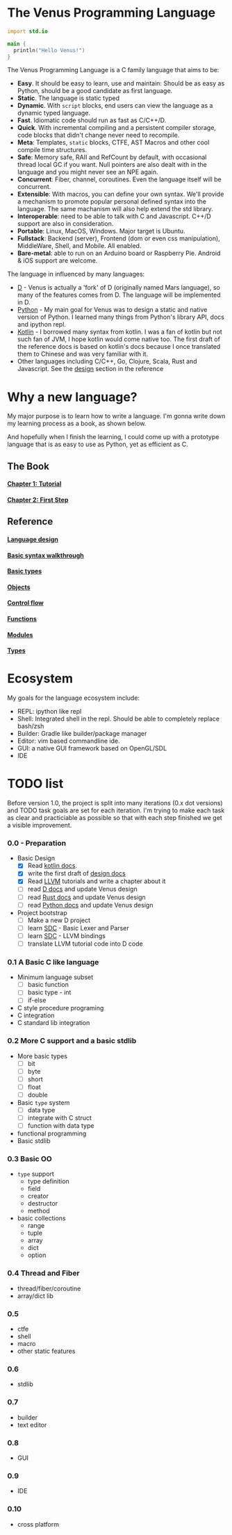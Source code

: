 # The Venus Programming Language

```d
import std.io

main {
  println("Hello Venus!")
}
```

The Venus Programming Language is a C family language that aims to be:

- **Easy**. It should be easy to learn, use and maintain: Should be as easy as Python, should be a good candidate as first language.
- **Static**. The language is static typed
- **Dynamic**. With `script` blocks, end users can view the language as a dynamic typed language.
- **Fast**. Idiomatic code should run as fast as C/C++/D.
- **Quick**. With incremental compiling and a persistent compiler storage, code blocks that didn't change never need to recompile. 
- **Meta**: Templates, `static` blocks, CTFE, AST Macros and other cool compile time structures.
- **Safe**: Memory safe, RAII and RefCount by default, with occasional thread local GC if you want. Null pointers are also dealt with in the language and you might never see an NPE again.
- **Concurrent**: Fiber, channel, coroutines. Even the language itself will be concurrent.
- **Extensible**: With macros, you can define your own syntax. We'll provide a mechanism to promote popular personal defined syntax into the language. The same machanism will also help extend the std library.
- **Interoperable**: need to be able to talk with C and Javascript. C++/D support are also in consideration.
- **Portable**: Linux, MacOS, Windows. Major target is Ubuntu.
- **Fullstack**: Backend (server), Frontend (dom or even css manipulation), MiddleWare, Shell, and Mobile. All enabled.
- **Bare-metal**: able to run on an Arduino board or Raspberry Pie. Android & iOS support are welcome.

The language in influenced by many languages:

- [D](https://dlang.org/) - Venus is actually a 'fork' of D (originally named Mars language), so many of the features comes from D. The language will be implemented in D.
- [Python](https://python.org/) - My main goal for Venus was to design a static and native version of Python. I learned many things from Python's library API, docs and ipython repl.
- [Kotlin](https://kotlin-lang.org/) - I borrowed many syntax from kotlin. I was a fan of kotlin but not such fan of JVM, I hope kotlin would come native too. The first draft of the reference docs is based on kotlin's docs because I once translated them to Chinese and was very familiar with it.
- Other languages including C/C++, Go, Clojure, Scala, Rust and Javascript. See the [design](docs/reference/design.md) section in the reference

# Why a new language?

My major purpose is to learn how to write a language. 
I'm gonna write down my learning process as a book, as shown below.

And hopefully when I finish the learning, I could come up with a prototype language that is as easy to use as Python, yet as efficient as C.

## The Book

#### [Chapter 1: Tutorial](book/ch01/index.md)
#### [Chapter 2: First Step](book/ch02/index.md)

## Reference

#### [Language design](docs/reference/design.md)
#### [Basic syntax walkthrough](docs/reference/basic-syntax.md)
#### [Basic types](docs/reference/basic-types.md)
#### [Objects](docs/reference/objects.md)
#### [Control flow](docs/reference/control-flow.md)
#### [Functions](docs/reference/functions.md)
#### [Modules](docs/reference/modules.md)
#### [Types](docs/reference/types.md)



# Ecosystem

My goals for the language ecosystem include:

- REPL: ipython like repl
- Shell: Integrated shell in the repl. Should be able to completely replace bash/zsh
- Builder: Gradle like builder/package manager
- Editor: vim based commandline ide.
- GUI: a native GUI framework based on OpenGL/SDL
- IDE

# TODO list

Before version 1.0, the project is split into many iterations (0.x dot versions) and TODO task goals are set for each iteration.
I'm trying to make each task as clear and practiciable as possible so that with each step finished we get a visible improvement.

### 0.0 - Preparation

* Basic Design
  - [x] Read [kotlin docs](http://kotlinlang.org/docs/reference/).
  - [x] write the first draft of [design docs](docs/references/index.md)
  - [x] Read [LLVM](http://llvm.org) tutorials and write a chapter about it
  - [ ] read [D docs](http://dlang.org/spec.html) and update Venus design
  - [ ] read [Rust docs](http://doc.rust-lang.org/stable/book/) and update Venus design
  - [ ] read [Python docs](https://docs.python.org/3/) and update Venus design

* Project bootstrap
  - [ ] Make a new D project
  - [ ] learn [SDC](https://github.com/deadalnix/SDC) - Basic Lexer and Parser
  - [ ] learn [SDC](https://github.com/deadalnix/SDC) - LLVM bindings
  - [ ] translate LLVM tutorial code into D code

### 0.1 A Basic C like language

* Minimum language subset
  - [ ] basic function
  - [ ] basic type - int
  - [ ] if-else
* C style procedure programing
* C integration
* C standard lib integration

### 0.2 More C support and a basic stdlib
* More basic types
  - [ ] bit
  - [ ] byte
  - [ ] short
  - [ ] float
  - [ ] double
* Basic `type` system
  - [ ] data type
  - [ ] integrate with C struct
  - [ ] function with data type
* functional programming
* Basic stdlib


### 0.3 Basic OO

* `type` support
  - type definition
  - field
  - creator
  - destructor
  - method
* basic collections
  - range
  - tuple
  - array
  - dict
  - option

### 0.4 Thread and Fiber
- thread/fiber/coroutine
- array/dict lib

### 0.5
- ctfe
- shell
- macro
- other static features

### 0.6
- stdlib

### 0.7
- builder
- text editor

### 0.8
- GUI

### 0.9
- IDE

### 0.10
- cross platform
